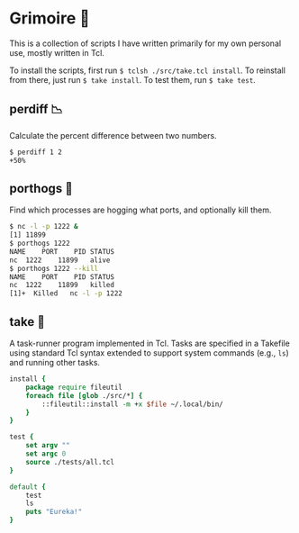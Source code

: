 Grimoire 📖
===========
This is a collection of scripts I have written primarily for
my own personal use, mostly written in Tcl.

To install the scripts, first run `$ tclsh ./src/take.tcl install`.
To reinstall from there, just run `$ take install`.
To test them, run `$ take test`.

perdiff 📉
----------
Calculate the percent difference between two numbers.
```bash
$ perdiff 1 2
+50%
```

porthogs 🐷
-----------
Find which processes are hogging what ports, and optionally kill them.
```bash
$ nc -l -p 1222 &
[1] 11899
$ porthogs 1222
NAME	PORT	PID	STATUS
nc	1222	11899	alive
$ porthogs 1222 --kill
NAME	PORT	PID	STATUS
nc	1222	11899	killed
[1]+  Killed   nc -l -p 1222
```

take 🥡
-------
A task-runner program implemented in Tcl. Tasks are
specified in a Takefile using standard Tcl syntax extended
to support system commands (e.g., `ls`) and running other tasks.

```tcl
install {
    package require fileutil
    foreach file [glob ./src/*] {
        ::fileutil::install -m +x $file ~/.local/bin/
    }
}

test {
    set argv ""
    set argc 0
    source ./tests/all.tcl
}

default {
    test
    ls
    puts "Eureka!"
}
```

